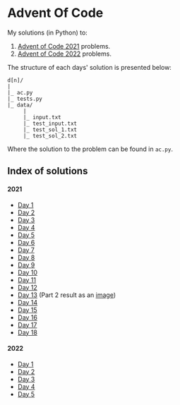 # Advent Of Code

My solutions (in Python) to:

1.  [Advent of Code 2021](https://adventofcode.com/2021) problems.
2.  [Advent of Code 2022](https://adventofcode.com/2022) problems.

The structure of each days' solution is presented below:

```
d[n]/
|
|_ ac.py
|_ tests.py
|_ data/
     |
     |_ input.txt
     |_ test_input.txt
     |_ test_sol_1.txt
     |_ test_sol_2.txt
```

Where the solution to the problem can be found in `ac.py`.

## Index of solutions

#### 2021

- [Day 1](./2021/d1/ac.py)
- [Day 2](./2021/d2/ac.py)
- [Day 3](./2021/d3/ac.py)
- [Day 4](./2021/d4/ac.py)
- [Day 5](./2021/d5/ac.py)
- [Day 6](./2021/d6/ac.py)
- [Day 7](./2021/d7/ac.py)
- [Day 8](./2021/d8/ac.py)
- [Day 9](./2021/d9/ac.py)
- [Day 10](./2021/d10/ac.py)
- [Day 11](./2021/d11/ac.py)
- [Day 12](./2021/d12/ac.py)
- [Day 13](./2021/d13/ac.py) (Part 2 result as an [image](./2021/d13/p2_sol.png))
- [Day 14](./2021/d14/ac.py)
- [Day 15](./2021/d15/ac.py)
- [Day 16](./2021/d16/ac.py)
- [Day 17](./2021/d17/ac.py)
- [Day 18](./2021/d18/ac.py)

#### 2022

- [Day 1](./2022/d1/ac.py)
- [Day 2](./2022/d2/ac.py)
- [Day 3](./2022/d3/ac.py)
- [Day 4](./2022/d4/ac.py)
- [Day 5](./2022/d5/ac.py)
